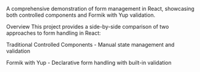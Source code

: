 A comprehensive demonstration of form management in React, showcasing both controlled components and Formik with Yup validation.

Overview
This project provides a side-by-side comparison of two approaches to form handling in React:

Traditional Controlled Components - Manual state management and validation

Formik with Yup - Declarative form handling with built-in validation


